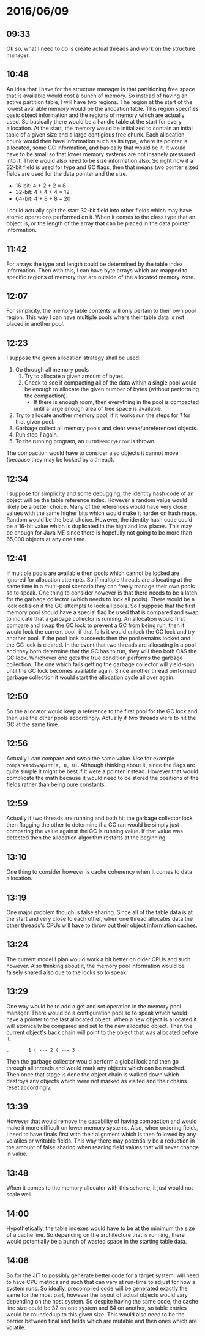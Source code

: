 # 2016/06/09

## 09:33

Ok so, what I need to do is create actual threads and work on the structure
manager.

## 10:48

An idea that I have for the structure manager is that partitioning free space
that is available would cost a bunch of memory. So instead of having an
active partition table, I will have two regions. The region at the start of the
lowest available memory would be the allocation table. This region specifies
basic object information and the regions of memory which are actually used. So
basically there would be a handle table at the start for every allocation. At
the start, the memory would be initialized to contain an intial table of a
given size and a large contigious free chunk. Each allocation chunk would then
have information such as its type, where its pointer is allocated, some GC
information, and basically that would be it. It would have to be small so that
lower memory systems are not insanely pressured into it. There would also need
to be size information also. So right now if a 32-bit field is used for type
and GC flags, then that means two pointer sized fields are used for the
data pointer and the size.

 * 16-bit: 4 + 2 + 2 = 8
 * 32-bit: 4 + 4 + 4 = 12
 * 64-bit: 4 + 8 + 8 = 20

I could actually split the start 32-bit field into other fields which may have
atomic operations performed on it. When it comes to the class type that an
object is, or the length of the array that can be placed in the data pointer
information.

## 11:42

For arrays the type and length could be determined by the table index
information. Then with this, I can have byte arrays which are mapped to
specific regions of memory that are outside of the allocated memory zone.

## 12:07

For simplicity, the memory table contents will only pertain to their own
pool region. This way I can have multiple pools where their table data is not
placed in another pool.

## 12:23

I suppose the given allocation strategy shall be used:

 1. Go through all memory pools
    1. Try to allocate a given amount of bytes.
    2. Check to see if compacting all of the data within a single pool would be
       enough to allocate the given number of bytes (without performing the
       compaction).
       * If there is enough room, then everything in the pool is compacted
         until a large enough area of free space is available.
 2. Try to allocate another memory pool, if it works run the steps for _1_ for
    that given pool.
 3. Garbage collect all memory pools and clear weak/unreferenced objects.
 4. Run step _1_ again.
 5. To the running program, an `OutOfMemoryError` is thrown.

The compaction would have to consider also objects it cannot move (because they
may be locked by a thread).

## 12:34

I suppose for simplicity and some debugging, the identity hash code of an
object will be the table reference index. However a random value would likely
be a better choice. Many of the references would have very close values with
the same higher bits which would make it harder on hash maps. Random would
be the best choice. However, the identity hash code could be a 16-bit value
which is duplicated in the high and low places. This may be enough for Java ME
since there is hopefully not going to be more than 65,000 objects at any one
time.

## 12:41

If multiple pools are available then pools which cannot be locked are ignored
for allocation attempts. So if multiple threads are allocating at the same time
in a multi-pool scenario they can freely manage their own pools so to speak.
One thing to consider however is that there needs to be a latch for the garbage
collector (which needs to lock all pools). There would be a lock collision if
the GC attempts to lock all pools. So I suppose that the first memory pool
should have a special flag be used that is compared and swap to indicate that
a garbage collector is running. An allocation would first compare and swap the
GC lock to prevent a GC from being run, then it would lock the current pool,
if that fails it would unlock the GC lock and try another pool. If the pool
lock succeeds then the pool remains locked and the GC lock is cleared. In the
event that two threads are allocating in a pool and they both determine that
the GC has to run, they will then both CAS the GC lock. Whichever one gets the
true condition performs the garbage collection. The one which fails getting the
garbage collector will yield-spin until the GC lock becomes available again.
Since another thread performed garbage collection it would start the allocation
cycle all over again.

## 12:50

So the allocator would keep a reference to the first pool for the GC lock and
then use the other pools accordingly. Actually if two threads were to hit the
GC at the same time.

## 12:56

Actually I can compare and swap the same value. Use for example
`compareAndSwapInt(a, 0, 0)`. Although thinking about it, since the flags are
quite simple it might be best if it were a pointer instead. However that would
complicate the math because it would need to be stored the positions of the
fields rather than being pure constants.

## 12:59

Actually if two threads are running and both hit the garbage collector lock
then flagging the other to determine if a GC ran would be simply just comparing
the value against the GC is running value. If that value was detected then the
allocation algorithm restarts at the beginning.

## 13:10

One thing to consider however is cache coherency when it comes to data
allocation.

## 13:19

One major problem though is false sharing. Since all of the table data is at
the start and very close to each other, when one thread allocates data the
other threads's CPUs will have to throw out their object information caches.

## 13:24

The current model I plan would work a bit better on older CPUs and such
however. Also thinking about it, the memory pool information would be falsely
shared also due to the locks so to speak.

## 13:29

One way would be to add a get and set operation in the memory pool manager.
There would be a configuration pool so to speak which would have a pointer to
the last allocated object. When a new object is allocated it will atomically be
compared and set to the new allocated object. Then the current object's back
chain will point to the object that was allocated before it.

	.       1 ( --- 2 ( --- 3

Then the garbage collector would perform a global lock and then go through
all threads and would mark any objects which can be reached. Then once that
stage is done the object chain is walked down which destroys any objects
which were not marked as visited and their chains reset accordingly.

## 13:39

However that would remove the capability of having compaction and would make
it more difficult on lower memory systems. Also, when ordering fields, I need
to have finals first with their alignment which is then followed by any
volatiles or writable fields. This way there may potentially be a reduction in
the amount of false sharing when reading field values that will never change
in value.

## 13:48

When it comes to the memory allocator with this scheme, it just would not scale
well.

## 14:00

Hypothetically, the table indexes would have to be at the minimum the size of
a cache line. So depending on the architecture that is running, there would
potentially be a bunch of wasted space in the starting table data.

## 14:06

So for the JIT to possibly generate better code for a target system, will need
to have CPU metrics and such that can vary at run-time to adjust for how a
system runs. So ideally, precompiled code will be generated exactly the same
for the most part, however the layout of actual objects would vary depending
on the host system. So despite having the same code, the cache line size could
be 32 on one system and 64 on another, so table entries would be rounded up to
this given size. This would also need to be the barrier between final and
fields which are mutable and then ones which are volatile.

